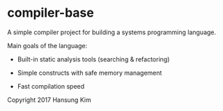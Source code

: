 compiler-base
=============

A simple compiler project for building a systems programming language.

Main goals of the language:

* Built-in static analysis tools (searching & refactoring)

* Simple constructs with safe memory management

* Fast compilation speed

Copyright 2017 Hansung Kim
